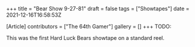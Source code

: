 +++
title = "Bear Show 9-27-81"
draft = false
tags = ["Showtapes"]
date = 2021-12-16T16:58:53Z

[Article]
contributors = ["The 64th Gamer"]
gallery = []
+++
TODO:

This was the first Hard Luck Bears showtape on a standard reel.